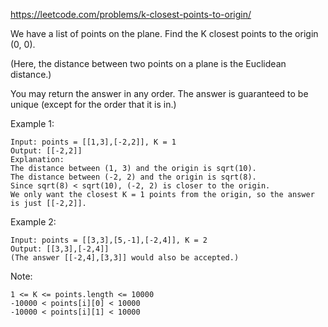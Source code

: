 https://leetcode.com/problems/k-closest-points-to-origin/

We have a list of points on the plane.  Find the K closest points to the origin (0, 0).

(Here, the distance between two points on a plane is the Euclidean distance.)

You may return the answer in any order.  The answer is guaranteed to be unique (except for the order that it is in.)

 

Example 1:

    Input: points = [[1,3],[-2,2]], K = 1
    Output: [[-2,2]]
    Explanation: 
    The distance between (1, 3) and the origin is sqrt(10).
    The distance between (-2, 2) and the origin is sqrt(8).
    Since sqrt(8) < sqrt(10), (-2, 2) is closer to the origin.
    We only want the closest K = 1 points from the origin, so the answer is just [[-2,2]].

Example 2:

    Input: points = [[3,3],[5,-1],[-2,4]], K = 2
    Output: [[3,3],[-2,4]]
    (The answer [[-2,4],[3,3]] would also be accepted.)

 

Note:

    1 <= K <= points.length <= 10000
    -10000 < points[i][0] < 10000
    -10000 < points[i][1] < 10000

